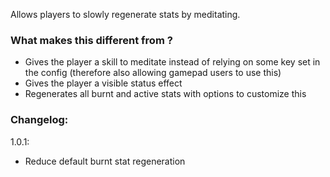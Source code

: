 Allows players to slowly regenerate stats by meditating.

### What makes this different from <other sitting regen mod>?
- Gives the player a skill to meditate instead of relying on some key set in the config (therefore also allowing gamepad users to use this)
- Gives the player a visible status effect
- Regenerates all burnt and active stats with options to customize this

### Changelog:
1.0.1:
- Reduce default burnt stat regeneration